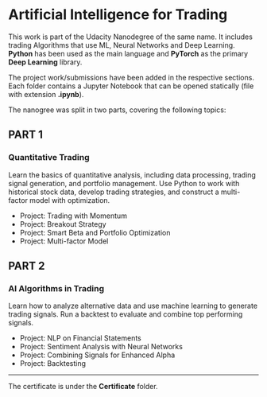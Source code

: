 # Artificial Intelligence for Trading

This work is part of the Udacity Nanodegree of the same name.
It includes trading Algorithms that use ML, Neural Networks and Deep Learning.
**Python** has been used as the main language and **PyTorch** as the primary **Deep Learning** library.

The project work/submissions have been added in the respective sections.
Each folder contains a Jupyter Notebook that can be opened statically (file with extension **.ipynb**).

The nanogree was split in two parts, covering the following topics:


## PART 1
### Quantitative Trading
Learn the basics of quantitative analysis, including data processing, trading signal generation, and portfolio management. Use Python to work with historical stock data, develop trading strategies, and construct a multi-factor model with optimization.

* Project: Trading with Momentum
* Project: Breakout Strategy
* Project: Smart Beta and Portfolio Optimization
* Project: Multi-factor Model

## PART 2
### AI Algorithms in Trading
Learn how to analyze alternative data and use machine learning to generate trading signals. Run a backtest to evaluate and combine top performing signals.

* Project: NLP on Financial Statements
* Project: Sentiment Analysis with Neural Networks
* Project: Combining Signals for Enhanced Alpha
* Project: Backtesting

---

The certificate is under the **Certificate** folder.
